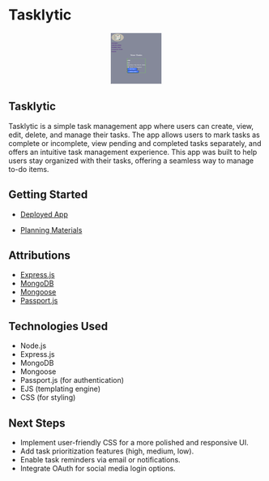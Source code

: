 # Tasklytic

<p align="center">
  <img src="https://github.com/Keya-Moradi/tasklytic/blob/main/Public/images/TasklyticHome.png" alt="Tasklytic Logo" width="100" height="100">
</p>


## Tasklytic

Tasklytic is a simple task management app where users can create, view, edit, delete, and manage their tasks. The app allows users to mark tasks as complete or incomplete, view pending and completed tasks separately, and offers an intuitive task management experience. This app was built to help users stay organized with their tasks, offering a seamless way to manage to-do items.

## Getting Started

- [Deployed App](https://tasklytic-05d2d8df9e4e.herokuapp.com/users/login)

- [Planning Materials](https://trello.com/b/u1LgmzUw/unit-2-project-tasklytic-to-do-list-app)

## Attributions

- [Express.js](https://expressjs.com/)
- [MongoDB](https://www.mongodb.com/)
- [Mongoose](https://mongoosejs.com/)
- [Passport.js](http://www.passportjs.org/)

## Technologies Used

- Node.js
- Express.js
- MongoDB
- Mongoose
- Passport.js (for authentication)
- EJS (templating engine)
- CSS (for styling)

## Next Steps

- Implement user-friendly CSS for a more polished and responsive UI.
- Add task prioritization features (high, medium, low).
- Enable task reminders via email or notifications.
- Integrate OAuth for social media login options.
